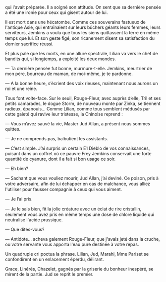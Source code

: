 qui l'avait préparée. Il a soigné son attitude. On sent que sa dernière
pensée a été une ironie pour ceux qui gisent autour de lui.

Il est mort dans une hécatombe. Comme ces souverains fastueux de l'antique
Asie, qui entraînaient sur leurs bûchers géants leurs femmes, leurs
serviteurs, Jemkins a voulu que tous les siens quittassent la terre en même
temps que lui. Et son geste ﬁgé, son ricanement disent sa satisfaction du
dernier sacrifice réussi.

Et plus pale que les morts, en une allure spectrale, Lilian va vers le chef
de bandits qui, si longtemps, a exploité les deux mondes.

— Ta dernière pensée fut bonne, murmure-t-elle. Jemkins, meurtrier de
mon père, bourreau de maman, de moi-même, je te pardonne.

— A la bonne heure, s’écrient des voix rieuses, maintenant nous aurons
un roi et une reine.

Tous font volte-face. Sur le seuil, Rouge-Fleur, avec auprès d’elle, Tril
et ses petits camarades, le dogue Storm, de nouveau monte par Zinka, se
tiennent radieux, épanouis... Comme Lilian, comme tous semblent médusés
par cette gaieté qui ravive leur tristesse, la Chinoise reprend :

— Vous m’avez sauvé la vie, Master Jud Allan, a présent nous sommes
quittes.

— Je ne comprends pas, balbutient les assistants.

— C’est simple. J’ai surpris un certain E1 Dieblo de vos connaissances,
puisant dans un coffret où ce pauvre Frey Jemkins conservait une forte
quantité de cyanure, dont il a fait si bon usage ce soir.

— Eh bien?

— Sachant que vous vouliez mourir, Jud Allan, j’ai deviné. Ce poison,
pris à votre adversaire, aﬁn de lui échapper en cas de malchance, vous alliez
l'utiliser pour fausser compagnie à ceux qui vous aiment.

— Je l’ai pris.

— Je le sais bien, ﬁt la jolie créature avec un éclat de rire cristallin,
seulement vous avez pris en même temps une dose de chlore liquide qui
neutralise l'acide prussique.

— Que dites-vous?

— Antidote... acheva gaiement Rouge-Fleur, que j'avais jeté dans la
cruche, ou votre servante vous apporta l'eau pure destinée à votre repas.

Un quadruple cri poctua la phrase. Lilian, Jud, Marahi, Mme Pariset se
confondirent en un enlacement éperdu, délirant.

Grace, Linérès, Chazelet, gagnés par la griserie du bonheur inespéré, se
mirent de la partie. Jud se reprit le premier.
